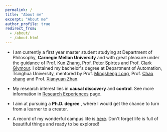 ```yaml
---
permalink: /
title: "About me"
excerpt: "About me"
author_profile: true
redirect_from: 
  - /about/
  - /about.html
---
```

* I am currently a first year master student studying at Department of Philosophy, **Carnegie Mellon University** and  with great pleasure under the guidance of Prof. [Kun Zhang](https://www.andrew.cmu.edu/user/kunz1/), Prof. [Peter Spirtes](https://www.cmu.edu/dietrich/philosophy/people/faculty/spirtes.html) and Prof. [Clark Glymour](https://www.cmu.edu/dietrich/philosophy/people/emeritus/glymour.html). I obtained my bachelor's degree at Department of Automation, Tsinghua University, mentored by Prof. [Mingsheng Long](http://ise.thss.tsinghua.edu.cn/~mlong/), Prof. [Chao shang](https://scholar.google.com/citations?hl=en&user=wsdfY3YAAAAJ) and Prof. [Xianyuan Zhan](http://zhanxianyuan.xyz/).

* My research interest lies in **causal discovery** and **control**. See more information in [Research Experiences](https://evieq01.github.io/evieqiu.github.io/experiences/) page.

* I aim at pursuing a **Ph.D. degree** , where I would get the chance to turn from a learner to a creater.

* A record of my wonderful campus life is [here](https://evieq01.github.io/evieqiu.github.io/life/). Don't forget life is full of beautiful things and ready to be explored!

